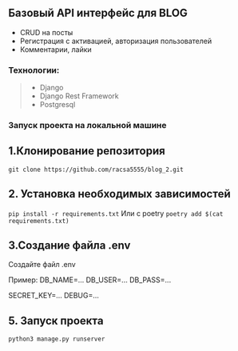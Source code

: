 ## Базовый API интерфейс для BLOG
- CRUD на посты
- Регистрация с активацией, авторизация пользователей
- Комментарии, лайки
 ### Технологии:
> - Django
> - Django Rest Framework
> - Postgresql

### Запуск проекта на локальной машине

## 1.Клонирование репозитория
`git clone https://github.com/racsa5555/blog_2.git`

## 2. Установка необходимых зависимостей
`pip install -r requirements.txt`
Или с poetry
`poetry add $(cat requirements.txt)`

## 3.Создание файла .env

Создайте файл .env 

Пример:
DB_NAME=...
DB_USER=...
DB_PASS=...

SECRET_KEY=...
DEBUG=...

## 5. Запуск проекта
`python3 manage.py runserver`


